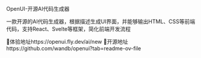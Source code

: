 OpenUI-开源AI代码生成器

一款开源的AI代码生成器，根据描述生成UI界面，并能够输出HTML、CSS等前端代码，支持React、Svelte等框架，简化前端开发流程

📎体验地址https://openui.fly.dev/ai/new
📎开源地址https://github.com/wandb/openui?tab=readme-ov-file

